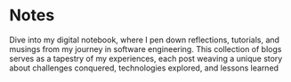 # Notes
Dive into my digital notebook, where I pen down reflections, tutorials, and musings from my journey in software engineering. This collection of blogs serves as a tapestry of my experiences, each post weaving a unique story about challenges conquered, technologies explored, and lessons learned
